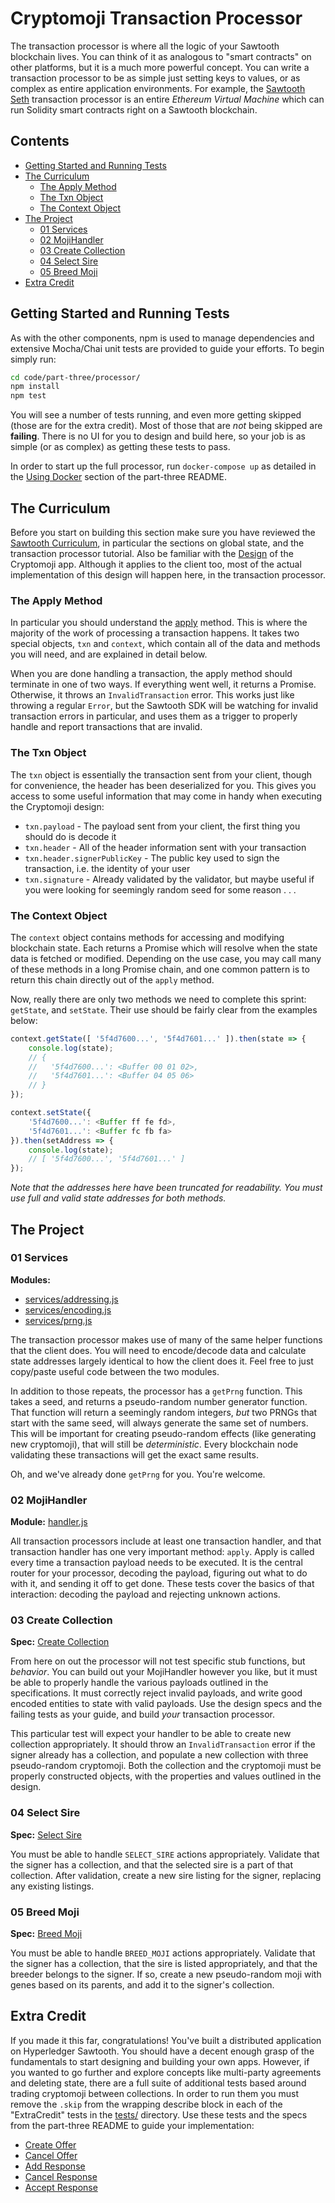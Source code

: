 # Cryptomoji Transaction Processor

The transaction processor is where all the logic of your Sawtooth blockchain
lives. You can think of it as analogous to "smart contracts" on other
platforms, but it is a much more powerful concept. You can write a transaction
processor to be as simple just setting keys to values, or as complex as entire
application environments. For example, the
[Sawtooth Seth](https://github.com/hyperledger/sawtooth-seth) transaction
processor is an entire _Ethereum Virtual Machine_ which can run Solidity smart
contracts right on a Sawtooth blockchain.

## Contents

- [Getting Started and Running Tests](#getting-started-and-running-tests)
- [The Curriculum](#the-curriculum)
    * [The Apply Method](#the-apply-method)
    * [The Txn Object](#the-txn-object)
    * [The Context Object](#the-context-object)
- [The Project](#the-project)
    * [01 Services](#01-services)
    * [02 MojiHandler](#02-mojihandler)
    * [03 Create Collection](#03-create-collection)
    * [04 Select Sire](#04-select-sire)
    * [05 Breed Moji](#05-breed-moji)
- [Extra Credit](#extra-credit)

## Getting Started and Running Tests

As with the other components, npm is used to manage dependencies and extensive
Mocha/Chai unit tests are provided to guide your efforts. To begin simply run:

```bash
cd code/part-three/processor/
npm install
npm test
```

You will see a number of tests running, and even more getting skipped (those
are for the extra credit). Most of those that are _not_ being skipped are
**failing**. There is no UI for you to design and build here, so your job is as
simple (or as complex) as getting these tests to pass.

In order to start up the full processor, run `docker-compose up` as detailed in
the [Using Docker](../README.md#using-docker) section of the part-three README.

## The Curriculum

Before you start on building this section make sure you have reviewed the
[Sawtooth Curriculum](../README.md#the-curriculum), in particular the sections
on global state, and the transaction processor tutorial. Also be familiar with
the [Design](../README.md#the-design) of the Cryptomoji app. Although it
applies to the client too, most of the actual implementation of this design
will happen here, in the transaction processor.

### The Apply Method

In particular you should understand the [apply](handler.js#L48) method.
This is where the majority of the work of processing a transaction happens. It
takes two special objects, `txn` and `context`, which contain all of the data
and methods you will need, and are explained in detail below.

When you are done handling a transaction, the apply method should terminate in
one of two ways. If everything went well, it returns a Promise. Otherwise, it
throws an `InvalidTransaction` error. This works just like throwing a regular
`Error`, but the Sawtooth SDK will be watching for invalid transaction errors
in particular, and uses them as a trigger to properly handle and report
transactions that are invalid.

### The Txn Object

The `txn` object is essentially the transaction sent from your client, though
for convenience, the header has been deserialized for you. This gives you
access to some useful information that may come in handy when executing the
Cryptomoji design:

- `txn.payload` - The payload sent from your client, the first thing you should
  do is decode it
- `txn.header` - All of the header information sent with your transaction
- `txn.header.signerPublicKey` - The public key used to sign the transaction,
  i.e. the identity of your user
- `txn.signature` - Already validated by the validator, but maybe useful if you
  were looking for seemingly random seed for some reason . . .

### The Context Object

The `context` object contains methods for accessing and modifying blockchain
state. Each returns a Promise which will resolve when the state data is fetched
or modified. Depending on the use case, you may call many of these methods in a
long Promise chain, and one common pattern is to return this chain directly out
of the `apply` method.

Now, really there are only two methods we need to complete this sprint:
`getState`, and `setState`. Their use should be fairly clear from the examples
below:

```javascript
context.getState([ '5f4d7600...', '5f4d7601...' ]).then(state => {
    console.log(state);
    // {
    //   '5f4d7600...': <Buffer 00 01 02>,
    //   '5f4d7601...': <Buffer 04 05 06>
    // }
});
```

```javascript
context.setState({
    '5f4d7600...': <Buffer ff fe fd>,
    '5f4d7601...': <Buffer fc fb fa>
}).then(setAddress => {
    console.log(state);
    // [ '5f4d7600...', '5f4d7601...' ]
});
```

_Note that the addresses here have been truncated for readability. You must use
full and valid state addresses for both methods._

## The Project

### 01 Services

**Modules:**
- [services/addressing.js](services/addressing.js)
- [services/encoding.js](services/encoding.js)
- [services/prng.js](services/prng.js)

The transaction processor makes use of many of the same helper functions that
the client does. You will need to encode/decode data and calculate state
addresses largely identical to how the client does it. Feel free to just
copy/paste useful code between the two modules.

In addition to those repeats, the processor has a `getPrng` function. This
takes a seed, and returns a pseudo-random number generator function. That
function will return a seemingly random integers, _but_ two PRNGs that start
with the same seed, will always generate the same set of numbers. This will be
important for creating pseudo-random effects (like generating new cryptomoji),
that will still be _deterministic_. Every blockchain node validating these
transactions will get the exact same results.

Oh, and we've already done `getPrng` for you. You're welcome.

### 02 MojiHandler

**Module:** [handler.js](handler.js)

All transaction processors include at least one transaction handler, and that
transaction handler has one very important method: `apply`. Apply is called
every time a transaction payload needs to be executed. It is the central router
for your processor, decoding the payload, figuring out what to do with it, and
sending it off to get done. These tests cover the basics of that interaction:
decoding the payload and rejecting unknown actions.

### 03 Create Collection

**Spec:** [Create Collection](../README.md#create-collection)

From here on out the processor will not test specific stub functions, but
_behavior_. You can build out your MojiHandler however you like, but it must be
able to properly handle the various payloads outlined in the specifications. It
must correctly reject invalid payloads, and write good encoded entities to
state with valid payloads. Use the design specs and the failing tests as your
guide, and build _your_ transaction processor.

This particular test will expect your handler to be able to create new
collection appropriately. It should throw an `InvalidTransaction` error if the
signer already has a collection, and populate a new collection with three
pseudo-random cryptomoji. Both the collection and the cryptomoji must be
properly constructed objects, with the properties and values outlined in the
design.

### 04 Select Sire

**Spec:** [Select Sire](../README.md#select-sire)

You must be able to handle `SELECT_SIRE` actions appropriately. Validate that
the signer has a collection, and that the selected sire is a part of that
collection. After validation, create a new sire listing for the signer,
replacing any existing listings.

### 05 Breed Moji

**Spec:** [Breed Moji](../README.md#breed-moji)

You must be able to handle `BREED_MOJI` actions appropriately. Validate that
the signer has a collection, that the sire is listed appropriately, and that
the breeder belongs to the signer. If so, create a new pseudo-random moji with
genes based on its parents, and add it to the signer's collection.

## Extra Credit

If you made it this far, congratulations! You've built a distributed
application on Hyperledger Sawtooth. You should have a decent enough grasp of
the fundamentals to start designing and building your own apps. However, if you
wanted to go further and explore concepts like multi-party agreements and
deleting state, there are a full suite of additional tests based around trading
cryptomoji between collections. In order to run them you must remove the
`.skip` from the wrapping describe block in each of the "ExtraCredit" tests in
the [tests/](tests/) directory. Use these tests and the specs from the
part-three README to guide your implementation:

- [Create Offer](../README.md#create-offer)
- [Cancel Offer](../README.md#cancel-offer)
- [Add Response](../README.md#add-response)
- [Cancel Response](../README.md#cancel-response)
- [Accept Response](../README.md#accept-response)

